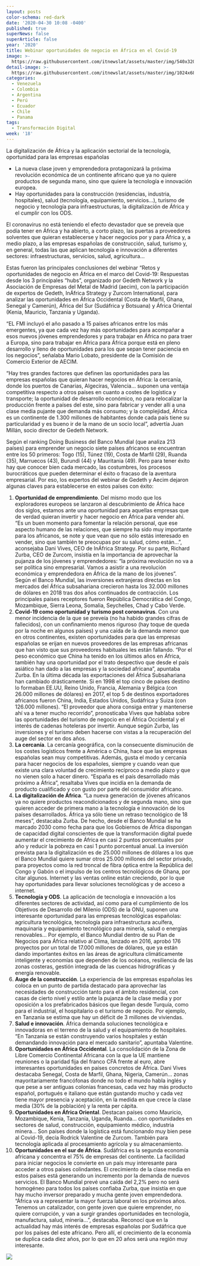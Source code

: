 ```yaml
---
layout: posts
color-schema: red-dark
date: '2020-04-30 10:08 -0400'
published: true
superNews: false
superArticle: false
year: '2020'
title: Webinar oportunidades de negocio en África en el Covid-19
image: >-
  https://raw.githubusercontent.com/itnewslat/assets/master/img/540x320/Africa-p.jpg
detail-image: >-
  https://raw.githubusercontent.com/itnewslat/assets/master/img/1024x680/Africa-g.jpg
categories:
  - Venezuela
  - Colombia
  - Argentina
  - Perú
  - Ecuador
  - Chile
  - Panama
tags:
  - Transformación Digital
week: '18'
---
```

La digitalización de África y la aplicación sectorial de la tecnología, oportunidad para las empresas españolas

- La nueva clase joven y emprendedora protagonizará la próxima revolución económica de un continente africano que ya no quiere productos de segunda mano, sino que quiere la tecnología e innovación europea.
- Hay oportunidades para la construcción (residencias, industria, hospitales), salud (tecnología, equipamiento, servicios…), turismo de negocio y tecnología para infraestructuras, la digitalización de África y el cumplir con los ODS.

El coronavirus no está teniendo el efecto devastador que se preveía que podía tener en África y ha abierto, a corto plazo, las puertas a proveedores solventes que quieran establecerse y hacer negocios por y para África y, a medio plazo, a las empresas españolas de construcción, salud, turismo y, en general, todas las que aplican tecnología e innovación a diferentes sectores: infraestructuras, servicios, salud, agricultura…
 
Estas fueron las principales conclusiones del webinar “Retos y oportunidades de negocio en África en el marco del Covid-19: Respuestas desde los 3 principales “hubs”, organizado por Gedeth Network y la Asociación de Empresas del Metal de Madrid (aecim), con la participación de expertos de Gedeth, InÁfrica Strategy y Zurcom International, para analizar las oportunidades en África Occidental (Costa de Marfil, Ghana, Senegal y Camerún), África del Sur (Sudáfrica y Botsuana) y África Oriental (Kenia, Mauricio, Tanzania y Uganda).
 
“EL FMI incluyó el año pasado a 15 países africanos entre los más emergentes, ya que cada vez hay más oportunidades para acompañar a esos nuevos jóvenes emprendedores y para trabajar en África no para traer a Europa, sino para trabajar en África para África porque está en pleno desarrollo y lleno de oportunidades para los que sepan tener paciencia en los negocios”, señalaba Mario Lobato, presidente de la Comisión de Comercio Exterior de AECIM.
 
“Hay tres grandes factores que definen las oportunidades para las empresas españolas que quieran hacer negocios en África: la cercanía, donde los puertos de Canarias, Algeciras, Valencia… suponen una ventaja competitiva respecto a otros países en cuanto a costes de logística y transporte; la oportunidad de desarrollo económico, no para relocalizar la producción frente a países del este, sino para fabricar y vender allí a una clase media pujante que demanda más consumo; y la complejidad, África es un continente de 1.300 millones de habitantes donde cada país tiene su particularidad y es bueno ir de la mano de un socio local”, advertía Juan Millán, socio director de Gedeth Network.
 
Según el ranking Doing Business del Banco Mundial (que analiza 213 países) para emprender un negocio siete países africanos se encuentran entre los 50 primeros: Togo (15), Túnez (19), Costa de Marfíl (29), Ruanda (35), Marruecos (43), Burundi (44) y Mauritania (49). Pero para tener éxito hay que conocer bien cada mercado, las costumbres, los procesos burocráticos que pueden determinar el éxito o fracaso de la aventura empresarial. Por eso, los expertos del webinar de Gedeth y Aecim dejaron algunas claves para establecerse en estos países con éxito:
 
1. **Oportunidad de emprendimiento**. Del mismo modo que los exploradores europeos se lanzaron al descubrimiento de África hace dos siglos, estamos ante una oportunidad para aquellas empresas que de verdad quieran invertir y hacer negocio en África para vender ahí. “Es un buen momento para fomentar la relación personal, que ese aspecto humano de las relaciones, que siempre ha sido muy importante para los africanos, se note y que vean que no sólo estás interesado en vender, sino que también te preocupas por su salud, cómo están…”, aconsejaba Dani Vives, CEO de InÁfrica Strategy. Por su parte, Richard Zurba, CEO de Zurcom, insistía en la importancia de aprovechar la pujanza de los jóvenes y emprendedores: “la próxima revolución no va a ser política sino empresarial. Vamos a asistir a una revolución económica y emprendedora en África de la mano de los jóvenes”. Según el Banco Mundial, las inversiones extranjeras directas en los mercados del África subsahariana crecieron hasta los 32.000 millones de dólares en 2018 tras dos años continuados de contracción. Los principales países receptores fueron República Democrática del Congo, Mozambique, Sierra Leona, Somalia, Seychelles, Chad y Cabo Verde.
1. **Covid-19 como oportunidad y turismo post coronavirus**. Con una menor incidencia de la que se preveía (no ha habido grandes cifras de fallecidos), con un confinamiento menos riguroso (hay toque de queda por la noche en algunos países) y una caída de la demanda menor que en otros continentes, existen oportunidades para que las empresas españolas se erijan en nuevos proveedores de las empresas africanas que han visto que sus proveedores habituales les están fallando. “Por el peso económico que China ha tenido en los últimos años en África, también hay una oportunidad por el trato despectivo que desde el país asiático han dado a las empresas y la sociedad africana”, apuntaba Zurba. En la última década las exportaciones del África Subsahariana han cambiado drásticamente. Si en 1998 el top cinco de países destino lo formaban EE.UU, Reino Unido, Francia, Alemania y Bélgica (con 26.000 millones de dólares) en 2017, el top 5 de destinos exportadores africanos fueron China, India, Estados Unidos, Sudáfrica y Suiza (con 126.000 millones). “El proveedor que ahora consiga entrar y mantenerse ahí va a tener mucho recorrido”, pronosticaba Vives que hablaba sobre las oportunidades del turismo de negocio en el África Occidental y el interés de cadenas hoteleras por invertir. Aunque según Zurba, las inversiones y el turismo deben hacerse con vistas a la recuperación del auge del sector en dos años.
1. **La cercanía**. La cercanía geográfica, con la consecuente disminución de los costes logísticos frente a América o China, hace que las empresas españolas sean muy competitivas. Además, gusta el modo y cercanía para hacer negocios de los españoles, siempre y cuando vean que existe una clara voluntad de crecimiento recíproco a medio plazo y que no vienen solo a hacer dinero. “España es el país desarrollado más próximo a África”, resaltaba Vives que incidía en la demanda de producto cualificado y con gusto por parte del consumidor africano.
1. **La digitalización de África**. “La nueva generación de jóvenes africanos ya no quiere productos reacondicionados y de segunda mano, sino que quieren acceder de primera mano a la tecnología e innovación de los países desarrollados. África ya sólo tiene un retraso tecnológico de 18 meses”, destacaba Zurba. De hecho, desde el Banco Mundial se ha marcado 2030 como fecha para que los Gobiernos de África dispongan de capacidad digital conscientes de que la transformación digital puede aumentar el crecimiento de África en casi 2 puntos porcentuales por año y reducir la pobreza en casi 1 punto porcentual anual. La inversión prevista para la digitalización es de 25.000 millones de dólares a los que el Banco Mundial quiere sumar otros 25.000 millones del sector privado, para proyectos como la red troncal de fibra óptica entre la República del Congo y Gabón o el impulso de los centros tecnológicos de Ghana, por citar algunos. Internet y las ventas online están creciendo, por lo que hay oportunidades para llevar soluciones tecnológicas y de acceso a internet.
1. **Tecnología y ODS**. La aplicación de tecnología e innovación a los diferentes sectores de actividad, así como para el cumplimiento de los Objetivos de Desarrollo del Milenio (ODS) de la ONU, suponen una interesante oportunidad para las empresas tecnológicas españolas: agricultura tecnológica, tecnología para infraestructura acuífera, maquinaria y equipamiento tecnológico para minería, salud o energías renovables… Por ejemplo, el Banco Mundial dentro de su Plan de Negocios para África relativo al Clima, lanzado en 2016, aprobó 176 proyectos por un total de 17.000 millones de dólares, que ya están dando importantes éxitos en las áreas de agricultura climáticamente inteligente y economías que dependen de los océanos, resiliencia de las zonas costeras, gestión integrada de las cuencas hidrográficas y energía renovable.
1. **Auge de la construcción**. La experiencia de las empresas españolas les coloca en un punto de partida destacado para aprovechar las necesidades de construcción tanto para el ámbito residencial, con casas de cierto nivel y estilo ante la pujanza de la clase media y por oposición a los prefabricados básicos que llegan desde Turquía, como para el industrial, el hospitalario o el turismo de negocio. Por ejemplo, en Tanzania se estima que hay un déficit de 3 millones de viviendas.
1. **Salud e innovación**. África demanda soluciones tecnológica e innovadoras en el terreno de la salud y el equipamiento de hospitales. “En Tanzania se están construyendo varios hospitales y están demandando innovación para el mercado sanitario”, apuntaba Valentine.
1. **Oportunidades en África Occidental**. La consolidación de la Zona de Libre Comercio Continental Africana con la que la UE mantiene reuniones o la paridad fija del franco CFA frente al euro, abre interesantes oportunidades en países concretos de África. Dani Vives destacaba Senegal, Costa de Marfil, Ghana, Nigeria, Camerún… zonas mayoritariamente francófonas donde no todo el mundo habla inglés y que pese a ser antiguas colonias francesas, cada vez hay más producto español, portugués e italiano que están gustando mucho y cada vez tiene mayor presencia y aceptación, en la medida en que crece la clase media (30% de la población) y la renta per cápita.
1. **Oportunidades en África Oriental**. Destacan países como Mauricio, Mozambique, Kenia, Tanzania, Uganda, Ruanda… con oportunidades en sectores de salud, construcción, equipamiento médico, industria minera… Son países donde la logística está funcionando muy bien pese al Covid-19, decía Rodrick Valentine de Zurcom. También para tecnología aplicada al procesamiento agrícola y su almacenamiento.
1. **Oportunidades en el sur de África**. Sudáfrica es la segunda economía africana y concentra el 75% de empresas del continente. La facilidad para iniciar negocios le convierte en un país muy interesante para acceder a otros países colindantes.  El crecimiento de la clase media en estos países está generando un incremento por la demanda de nuevos servicios. El Banco Mundial prevé una caída del 2,2% pero no será homogéneo para todos los países confiaba Zurba, que insistía en que hay mucho inversor preparado y mucha gente joven emprendedora. “África va a representar la mayor fuerza laboral en los próximos años. Tenemos un catalizador, con gente joven que quiere emprender, no quiere corrupción, y van a surgir grandes oportunidades en tecnología, manufactura, salud, minería…”, destacaba. Reconocí que en la actualidad hay más interés de empresas españolas por Sudáfrica que por los países del este africano. Pero allí, el crecimiento de la economía se duplica cada diez años, por lo que en 20 años será una región muy interesante.

<img src="https://tracker.metricool.com/c3po.jpg?hash=56f88a41e39ab42c063cc51676587a04"/>